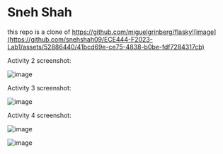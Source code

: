 # Sneh Shah 
this repo is a clone of https://github.com/miguelgrinberg/flasky![image](https://github.com/snehshah09/ECE444-F2023-Lab1/assets/52886440/41bcd69e-ce75-4838-b0be-fdf7284317cb)

Activity 2 screenshot:

![image](https://github.com/snehshah09/ECE444-F2023-Lab1/assets/52886440/39659d96-fc9c-41b7-88d1-4e4a609d4cc4)

Activity 3 screenshot:

![image](https://github.com/snehshah09/ECE444-F2023-Lab1/assets/52886440/55446441-a959-43bc-897c-5fa786c5c24e)

Activity 4 screenshot:

![image](https://github.com/snehshah09/ECE444-F2023-Lab1/assets/52886440/b3145787-02ac-4f2f-af90-0d2a6d6072a8)

![image](https://github.com/snehshah09/ECE444-F2023-Lab1/assets/52886440/69efe301-89a9-4c22-930b-3aba9af5fb84)
